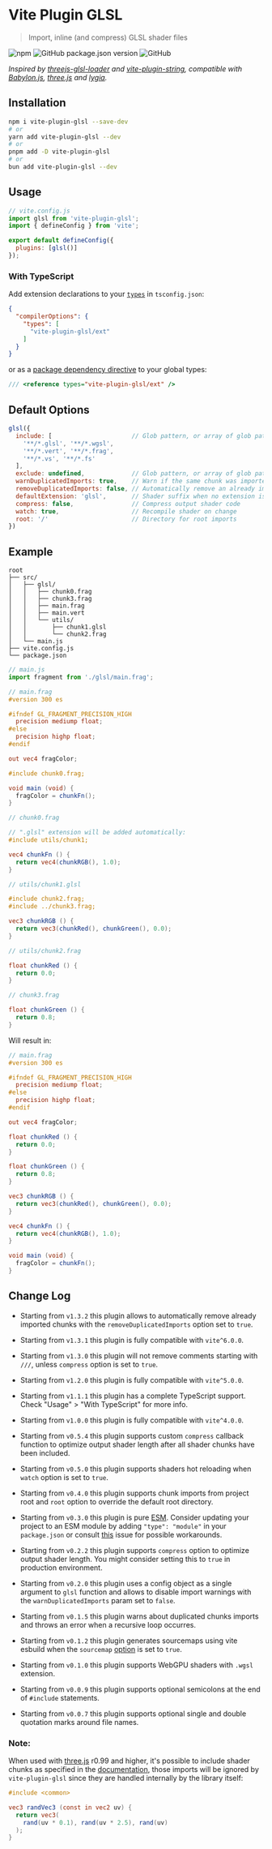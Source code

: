 # Vite Plugin GLSL #

> Import, inline (and compress) GLSL shader files

![npm](https://img.shields.io/npm/dt/vite-plugin-glsl?style=flat-square)
![GitHub package.json version](https://img.shields.io/github/package-json/v/UstymUkhman/vite-plugin-glsl?color=brightgreen&style=flat-square)
![GitHub](https://img.shields.io/github/license/UstymUkhman/vite-plugin-glsl?color=brightgreen&style=flat-square)

_Inspired by [threejs-glsl-loader](https://github.com/MONOGRID/threejs-glsl-loader) and [vite-plugin-string](https://github.com/aweikalee/vite-plugin-string), compatible with [Babylon.js](https://www.babylonjs.com/), [three.js](https://threejs.org/) and [lygia](https://lygia.xyz/)._

## Installation ##

```sh
npm i vite-plugin-glsl --save-dev
# or
yarn add vite-plugin-glsl --dev
# or
pnpm add -D vite-plugin-glsl
# or
bun add vite-plugin-glsl --dev
```

## Usage ##

```js
// vite.config.js
import glsl from 'vite-plugin-glsl';
import { defineConfig } from 'vite';

export default defineConfig({
  plugins: [glsl()]
});
```

### With TypeScript ###

Add extension declarations to your [`types`](https://www.typescriptlang.org/tsconfig#types) in `tsconfig.json`:

```json
{
  "compilerOptions": {
    "types": [
      "vite-plugin-glsl/ext"
    ]
  }
}
```

or as a [package dependency directive](https://www.typescriptlang.org/docs/handbook/triple-slash-directives.html#-reference-types-) to your global types:

```ts
/// <reference types="vite-plugin-glsl/ext" />
```

## Default Options ##

```js
glsl({
  include: [                      // Glob pattern, or array of glob patterns to import
    '**/*.glsl', '**/*.wgsl',
    '**/*.vert', '**/*.frag',
    '**/*.vs', '**/*.fs'
  ],
  exclude: undefined,             // Glob pattern, or array of glob patterns to ignore
  warnDuplicatedImports: true,    // Warn if the same chunk was imported multiple times
  removeDuplicatedImports: false, // Automatically remove an already imported chunk
  defaultExtension: 'glsl',       // Shader suffix when no extension is specified
  compress: false,                // Compress output shader code
  watch: true,                    // Recompile shader on change
  root: '/'                       // Directory for root imports
})
```

## Example ##

```
root
├── src/
│   ├── glsl/
│   │   ├── chunk0.frag
│   │   ├── chunk3.frag
│   │   ├── main.frag
│   │   ├── main.vert
│   │   └── utils/
│   │       ├── chunk1.glsl
│   │       └── chunk2.frag
│   └── main.js
├── vite.config.js
└── package.json
```

```js
// main.js
import fragment from './glsl/main.frag';
```

```glsl
// main.frag
#version 300 es

#ifndef GL_FRAGMENT_PRECISION_HIGH
  precision mediump float;
#else
  precision highp float;
#endif

out vec4 fragColor;

#include chunk0.frag;

void main (void) {
  fragColor = chunkFn();
}
```

```glsl
// chunk0.frag

// ".glsl" extension will be added automatically:
#include utils/chunk1;

vec4 chunkFn () {
  return vec4(chunkRGB(), 1.0);
}
```

```glsl
// utils/chunk1.glsl

#include chunk2.frag;
#include ../chunk3.frag;

vec3 chunkRGB () {
  return vec3(chunkRed(), chunkGreen(), 0.0);
}
```

```glsl
// utils/chunk2.frag

float chunkRed () {
  return 0.0;
}
```

```glsl
// chunk3.frag

float chunkGreen () {
  return 0.8;
}
```

Will result in:

```glsl
// main.frag
#version 300 es

#ifndef GL_FRAGMENT_PRECISION_HIGH
  precision mediump float;
#else
  precision highp float;
#endif

out vec4 fragColor;

float chunkRed () {
  return 0.0;
}

float chunkGreen () {
  return 0.8;
}

vec3 chunkRGB () {
  return vec3(chunkRed(), chunkGreen(), 0.0);
}

vec4 chunkFn () {
  return vec4(chunkRGB(), 1.0);
}

void main (void) {
  fragColor = chunkFn();
}
```

## Change Log ##

- Starting from `v1.3.2` this plugin allows to automatically remove already imported chunks with the `removeDuplicatedImports` option set to `true`.

- Starting from `v1.3.1` this plugin is fully compatible with `vite^6.0.0`.

- Starting from `v1.3.0` this plugin will not remove comments starting with `///`, unless `compress` option is set to `true`.

- Starting from `v1.2.0` this plugin is fully compatible with `vite^5.0.0`.

- Starting from `v1.1.1` this plugin has a complete TypeScript support. Check "Usage" > "With TypeScript" for more info.

- Starting from `v1.0.0` this plugin is fully compatible with `vite^4.0.0`.

- Starting from `v0.5.4` this plugin supports custom `compress` callback function to optimize output shader length after all shader chunks have been included.

- Starting from `v0.5.0` this plugin supports shaders hot reloading when `watch` option is set to `true`.

- Starting from `v0.4.0` this plugin supports chunk imports from project root and `root` option to override the default root directory.

- Starting from `v0.3.0` this plugin is pure [ESM](https://developer.mozilla.org/en-US/docs/Web/JavaScript/Guide/Modules). Consider updating your project to an ESM module by adding `"type": "module"` in your `package.json` or consult [this](https://github.com/UstymUkhman/vite-plugin-glsl/issues/16) issue for possible workarounds.

- Starting from `v0.2.2` this plugin supports `compress` option to optimize output shader length. You might consider setting this to `true` in production environment.

- Starting from `v0.2.0` this plugin uses a config object as a single argument to `glsl` function and allows to disable import warnings with the `warnDuplicatedImports` param set to `false`.

- Starting from `v0.1.5` this plugin warns about duplicated chunks imports and throws an error when a recursive loop occurres.

- Starting from `v0.1.2` this plugin generates sourcemaps using vite esbuild when the `sourcemap` [option](https://github.com/UstymUkhman/vite-plugin-glsl/blob/main/vite.config.js#L5) is set to `true`.

- Starting from `v0.1.0` this plugin supports WebGPU shaders with `.wgsl` extension.

- Starting from `v0.0.9` this plugin supports optional semicolons at the end of `#include` statements.

- Starting from `v0.0.7` this plugin supports optional single and double quotation marks around file names.

### Note: ###

When used with [three.js](https://github.com/mrdoob/three.js) r0.99 and higher, it's possible to include shader chunks as specified in the [documentation](https://threejs.org/docs/index.html?q=Shader#api/en/materials/ShaderMaterial), those imports will be ignored by `vite-plugin-glsl` since they are handled internally by the library itself:

```glsl
#include <common>

vec3 randVec3 (const in vec2 uv) {
  return vec3(
    rand(uv * 0.1), rand(uv * 2.5), rand(uv)
  );
}
```
